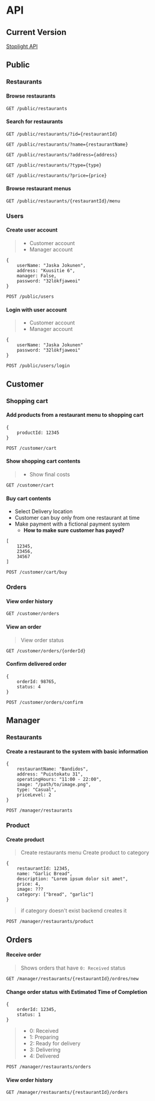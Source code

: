 # API

## Current Version

[Stoplight API](https://awa-food-app.stoplight.io/docs/awa-food-app-api/YXBpOjI4OTEwMDQ1-awa-food-api)

## Public

### Restaurants

#### Browse restaurants

`GET /public/restaurants`

#### Search for restaurants

`GET /public/restaurants/?id={restaurantId}`

`GET /public/restaurants/?name={restaurantName}`

`GET /public/restaurants/?address={address}`

`GET /public/restaurants/?type={type}`

`GET /public/restaurants/?price={price}`

#### Browse restaurant menus

`GET /public/restaurants/{restaurantId}/menu`

### Users

#### Create user account

> - Customer account
> - Manager account

```
{
    userName: "Jaska Jokunen",
    address: "Kuusitie 6",
    manager: False,
    password: "32lökfjaweoi"
}
```

`POST /public/users`

#### Login with user account

> - Customer account
> - Manager account

```
{
    userName: "Jaska Jokunen"
    password: "32lökfjaweoi"
}
```

`POST /public/users/login`


## Customer

### Shopping cart

#### Add products from a restaurant menu to shopping cart

```
{
    productId: 12345
}
```

`POST /customer/cart`

#### Show shopping cart contents

> - Show final costs

`GET /customer/cart`

#### Buy cart contents

- Select Delivery location
- Customer can buy only from one restaurant at time
- Make payment with a fictional payment system
  - **How to make sure customer has payed?**

```
[
    12345,
    23456,
    34567
]
```

`POST /customer/cart/buy`

### Orders

#### View order history

`GET /customer/orders`

#### View an order

> View order status

`GET /customer/orders/{orderId}`

#### Confirm delivered order

```
{
    orderId: 98765,
    status: 4
}
```

`POST /customer/orders/confirm`


## Manager

### Restaurants

#### Create a restaurant to the system with basic information

```
{
    restaurantName: "Bandidos",
    address: "Puistokatu 31",
    operatingHours: "11:00 - 22:00",
    image: "/path/to/image.png",
    type: "Casual",
    priceLevel: 2
}
```

`POST /manager/restaurants`

### Product

#### Create product

> Create restaurants menu
> Create product to category

```
{
    restaurantId: 12345,
    name: "Garlic Bread",
    description: "Lorem ipsum dolor sit amet",
    price: 4,
    image: ???
    category: ["bread", "garlic"]
}
```

> if category doesn't exist backend creates it

`POST /manager/restaurants/product`

## Orders

#### Receive order

> Shows orders that have `0: Received` status

`GET /manager/restaurants/{restaurantId}/ordres/new`

#### Change order status with Estimated Time of Completion

```
{
    orderId: 12345,
    status: 1
}
```

> - 0: Received
> - 1: Preparing
> - 2: Ready for delivery
> - 3: Delivering
> - 4: Delivered

`POST /manager/restaurants/orders`

#### View order history

`GET /manager/restaurants/{restaurantId}/orders`
